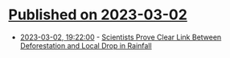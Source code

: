 # [Published on 2023-03-02](index.md)

* [2023-03-02, 19:22:00](https://news.slashdot.org/story/23/03/02/1610235/scientists-prove-clear-link-between-deforestation-and-local-drop-in-rainfall?utm_source=rss1.0mainlinkanon&utm_medium=feed) - [Scientists Prove Clear Link Between Deforestation and Local Drop in Rainfall](https://news.slashdot.org/story/23/03/02/1610235/scientists-prove-clear-link-between-deforestation-and-local-drop-in-rainfall?utm_source=rss1.0mainlinkanon&utm_medium=feed)

